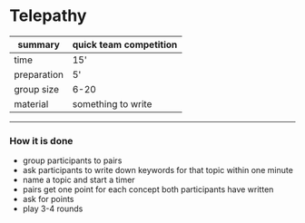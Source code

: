 
# Telepathy

| summary     | quick team competition |
|-------------|------------------------|
| time        | 15' |
| preparation | 5' |
| group size  | 6-20 |
| material    | something to write |

----

### How it is done

* group participants to pairs
* ask participants to write down keywords for that topic within one minute
* name a topic and start a timer
* pairs get one point for each concept both participants have written
* ask for points
* play 3-4 rounds
